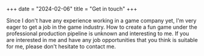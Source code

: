 +++
date = "2024-02-06"
title = "Get in touch"
+++

Since I don't have any experience working in a game company yet, I'm very eager to get a job in the game industry. How to create a fun game under the professional production pipeline is unknown and interesting to me. If you are interested in me and have any job opportunities that you think is suitable for me, please don't hesitate to contact me.
